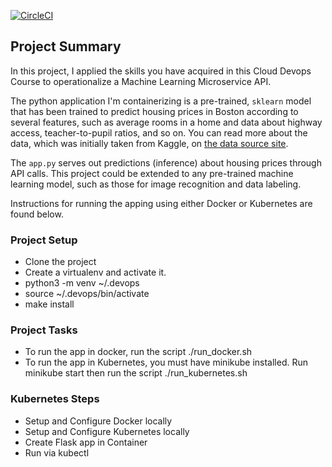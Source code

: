 [![CircleCI](https://circleci.com/gh/MigzRuiz/Udacity-Project-4.svg?style=svg)](https://circleci.com/gh/MigzRuiz/Udacity-Project-4)

## Project Summary

In this project, I applied the skills you have acquired in this Cloud Devops Course to operationalize a Machine Learning Microservice API. 

The python application I'm containerizing is a pre-trained, `sklearn` model that has been trained to predict housing prices in Boston according to several features, such as average rooms in a home and data about highway access, teacher-to-pupil ratios, and so on. You can read more about the data, which was initially taken from Kaggle, on [the data source site](https://www.kaggle.com/c/boston-housing). 

The `app.py` serves out predictions (inference) about housing prices through API calls. This project could be extended to any pre-trained machine learning model, such as those for image recognition and data labeling.

Instructions for running the apping using either Docker or Kubernetes are found below.

### Project Setup
* Clone the project
* Create a virtualenv and activate it.
* python3 -m venv ~/.devops
* source ~/.devops/bin/activate
* make install

### Project Tasks

* To run the app in docker, run the script ./run_docker.sh
* To run the app in Kubernetes, you must have minikube installed. Run minikube start then run the script ./run_kubernetes.sh

### Kubernetes Steps

* Setup and Configure Docker locally
* Setup and Configure Kubernetes locally
* Create Flask app in Container
* Run via kubectl
